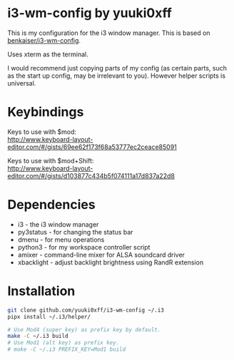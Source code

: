 # i3-wm-config by yuuki0xff

This is my configuration for the i3 window manager. This is based on [benkaiser/i3-wm-config](https://github.com/benkaiser/i3-wm-config).  

Uses xterm as the terminal.  

I would recommend just copying parts of my config (as certain parts, such as the start up config, may be irrelevant to you). However helper scripts is universal.  


# Keybindings
Keys to use with $mod:  
http://www.keyboard-layout-editor.com/#/gists/69ee62f173f68a53777ec2ceace85091

Keys to use with $mod+Shift:  
http://www.keyboard-layout-editor.com/#/gists/d103877c434b5f074111a17d837a22d8


# Dependencies

- i3 - the i3 window manager
- py3status - for changing the status bar
- dmenu - for menu operations
- python3 - for my workspace controller script
- amixer - command-line mixer for ALSA soundcard driver
- xbacklight - adjust backlight brightness using RandR extension

# Installation

```bash
git clone github.com/yuuki0xff/i3-wm-config ~/.i3
pipx install ~/.i3/helper/

# Use Mod4 (super key) as prefix key by default.
make -C ~/.i3 build
# Use Mod1 (alt key) as prefix key.
# make -C ~/.i3 PREFIX_KEY=Mod1 build
```
